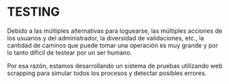# TESTING

Debido a las múltiples alternativas para loguearse, las múltiples acciones de los usuarios y del administrador, la diversidad de validaciones, etc., la cantidad de caminos que puede tomar una operación es muy grande y por lo tanto dificil de testear por un ser humano. 

Por esa razón, estamos desarrollando un sistema de pruebas utilizando web scrapping para simular todos los procesos y detectar posibles errores.